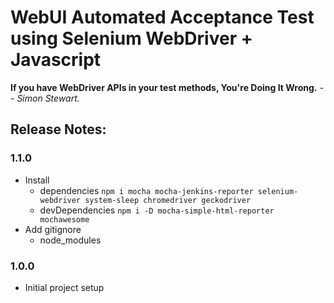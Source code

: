
# WebUI Automated Acceptance Test using Selenium WebDriver + Javascript

**If you have WebDriver APIs in your test methods, You're Doing It Wrong.** 
*-- Simon Stewart.*

## Release Notes:

### 1.1.0
- Install
    - dependencies `npm i mocha mocha-jenkins-reporter selenium-webdriver system-sleep chromedriver geckodriver`
    - devDependencies `npm i -D mocha-simple-html-reporter mochawesome`
- Add gitignore
    - node_modules
    
### 1.0.0
- Initial project setup
